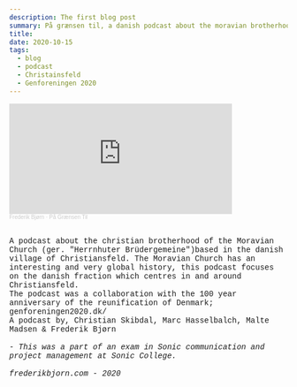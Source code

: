 ```yaml
---
description: The first blog post
summary: På grænsen til, a danish podcast about the moravian brotherhood of Christiansfeld
title: 
date: 2020-10-15
tags:
  - blog
  - podcast
  - Christainsfeld
  - Genforeningen 2020
---
```



<iframe width="80%" height="200" scrolling="no" frameborder="no" allow="autoplay" src="https://w.soundcloud.com/player/?url=https%3A//api.soundcloud.com/tracks/912628837%3Fsecret_token%3Ds-HRcQYK6JKbe&color=%23e26735&auto_play=false&hide_related=false&show_comments=true&show_user=true&show_reposts=false&show_teaser=true&visual=true"></iframe><div style="font-size: 10px; color: #cccccc;line-break: anywhere;word-break: normal;overflow: hidden;white-space: nowrap;text-overflow: ellipsis; font-family: Interstate,Lucida Grande,Lucida Sans Unicode,Lucida Sans,Garuda,Verdana,Tahoma,sans-serif;font-weight: 100;"><a href="https://soundcloud.com/frederikbjoern" title="Frederik Bjørn" target="_blank" style="color: #cccccc; text-decoration: none;">Frederik Bjørn</a> · <a href="https://soundcloud.com/frederikbjoern/pa-graensen-til/s-HRcQYK6JKbe" title="På Grænsen Til" target="_blank" style="color: #cccccc; text-decoration: none;">På Grænsen Til</a></div>




<a style="text-decoration:none;font-family:courier new;font-size:14px;text-decoration:none;">

<br>

<!--<img align="right" width="50%" src="Paa-graensen-til.jpg">-->

A podcast about the christian brotherhood of the Moravian Church (ger. "Herrnhuter Brüdergemeine")based in the danish village of Christiansfeld.
The Moravian Church has an interesting and very global history, this podcast focuses on the danish fraction which centres in and around Christiansfeld.
<br>
The podcast was a collaboration with the 100 year anniversary of the reunification of Denmark; genforeningen2020.dk/
<br>
A podcast by, Christian Skibdal, Marc Hasselbalch, Malte Madsen & Frederik Bjørn
<br>
<br>
<em> - This was a part of an exam in Sonic communication and project management at Sonic College.</em>
<br>
<br>
<em>frederikbjorn.com - 2020</em>
<br>

</a>
